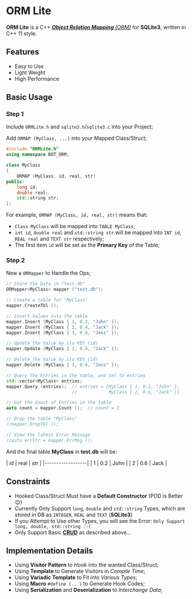 # ORM Lite

**ORM Lite** is a C++ [_**Object Relation Mapping** (ORM)_](https://en.wikipedia.org/wiki/Object-relational_mapping) for **SQLite3**,
written in C++ 11 style.

## Features

- Easy to Use
- Light Weight
- High Performance

## Basic Usage

### Step 1

Include `ORMLite.h` and `sqlite3.h`/`sqlite3.c` into your Project;

Add `ORMAP (MyClass, ...)` into your Mapped Class/Struct;

``` C++
#include "ORMLite.h"
using namespace BOT_ORM;

class MyClass
{
    ORMAP (MyClass, id, real, str)
public:
    long id;
    double real;
    std::string str;
};
```

For example, `ORMAP (MyClass, id, real, str)` means that:
- `Class MyClass` will be mapped into `TABLE MyClass`;
- `int id`, `double real` and `std::string str` will be mapped
  into `INT id`, `REAL real` and `TEXT str` respectively;
- The first item `id` will be set as the **Primary Key** of the Table;

### Step 2

New a `ORMapper` to Handle the Ops;

``` C++
// Store the Data in "test.db"
ORMapper<MyClass> mapper ("test.db");

// Create a table for "MyClass"
mapper.CreateTbl ();

// Insert Values into the table
mapper.Insert (MyClass { 1, 0.2, "John" });
mapper.Insert (MyClass { 2, 0.4, "Jack" });
mapper.Insert (MyClass { 3, 0.6, "Jess" });

// Update the Value by its KEY (id)
mapper.Update (MyClass { 2, 0.6, "Jack" });

// Delete the Value by its KEY (id)
mapper.Delete (MyClass { 3, 0.6, "Jess" });

// Query the Entries in the table, and Set to entries
std::vector<MyClass> entries;
mapper.Query (entries);  // entries = [MyClass { 1, 0.2, "John" },
                         //            MyClass { 2, 0.6, "Jack" }]

// Get the Count of Entries in the table
auto count = mapper.Count ();  // count = 2

// Drop the table "MyClass"
//mapper.DropTbl ();

// View the latest Error Message
//auto errStr = mapper.ErrMsg ();
```

And the final table **MyClass** in **test.db** will be:

| id | real |  str |
|------------------|
|  1 |  0.2 | John |
|  2 |  0.6 | Jack |

## Constraints

- Hooked Class/Struct Must have a **Default Constructor**
  (POD is Better :relieved:)
- Currently Only Support `long`, `double` and `std::string` Types,
  which are stored in DB as `INTEGER`, `REAL` and `TEXT` (**SQLite3**)
- If you Attempt to Use other Types, you will see the Error:
  `Only Support long, double, std::string :-(`
- Only Support Basic [**CRUD**](https://en.wikipedia.org/wiki/Create,_read,_update_and_delete) as described above...

## Implementation Details

- Using **Visitor Pattern** to *Hook* into the wanted Class/Struct;
- Using **Template** to Generate Visitors in *Compile Time*;
- Using **Variadic Template** to Fit into *Various Types*;
- Using **Macro** `#define (...)` to Generate Hook Codes;
- Using **Serialization** and **Deserialization** to *Interchange Data*;
